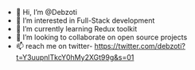 - 👋 Hi, I’m @Debzoti
- 👀 I’m interested in Full-Stack development
- 🌱 I’m currently learning Redux toolkit
- 💞️ I’m looking to collaborate on open source projects
- 📫  reach me on twitter- https://twitter.com/debzoti?t=Y3uupnlTkcY0hMy2XGt99g&s=01

<!---
Debzoti/Debzoti is a ✨ special ✨ repository because its `README.md` (this file) appears on your GitHub profile.
You can click the Preview link to take a look at your changes.
--->
